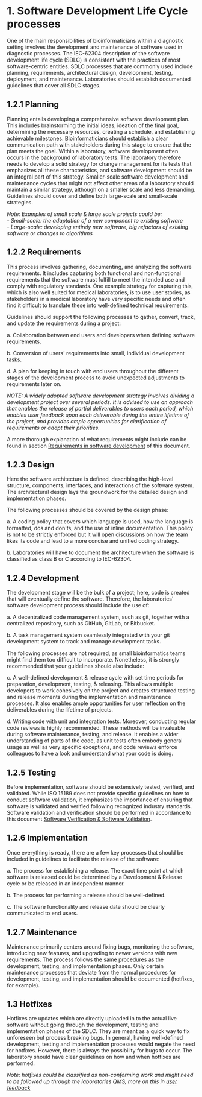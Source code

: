# 1. Software Development Life Cycle processes
One of the main responsibilities of bioinformaticians within a diagnostic setting involves the development and maintenance of software used in diagnostic processes. The IEC-62304 description of the software development life cycle (SDLC) is consistent with the practices of most software-centric entities. SDLC processes that are commonly used include planning, requirements, architectural design, development, testing, deployment, and maintenance. Laboratories should establish documented guidelines that cover all SDLC stages.

## 1.2.1 Planning
Planning entails developing a comprehensive software development plan. This includes brainstorming the initial ideas, ideation of the final goal, determining the necessary resources, creating a schedule, and establishing achievable milestones. Bioinformaticians should establish a clear communication path with stakeholders during this stage to ensure that the plan meets the goal.
Within a laboratory, software development often occurs in the background of laboratory tests. The laboratory therefore needs to develop a solid strategy for change management for its tests that emphasizes all these characteristics, and software development should be an integral part of this strategy. Smaller-scale software development and maintenance cycles that might not affect other areas of a laboratory should maintain a similar strategy, although on a smaller scale and less demanding. Guidelines should cover and define both large-scale and small-scale strategies.

_Note: Examples of small scale & large scale projects could be:_\
_-  Small-scale: the adaptation of a new component to existing software_\
_-  Large-scale: developing entirely new software, big refactors of existing software or changes to algorithms_

## 1.2.2 Requirements
This process involves gathering, documenting, and analyzing the software requirements. It includes capturing both functional and non-functional requirements that the software must fulfill to meet the intended use and comply with regulatory standards. One example strategy for capturing this, which is also well suited for medical laboratories, is to use user stories, as stakeholders in a medical laboratory have very specific needs and often find it difficult to translate these into well-defined technical requirements.

Guidelines should support the following processes to gather, convert, track, and update the requirements during a project:

  a.  Collaboration between end users and developers when defining software requirements.

  b.  Conversion of users' requirements into small, individual development tasks.

  d.  A plan for keeping in touch with end users throughout the different stages of the development process to avoid unexpected adjustments to requirements later on.

_NOTE: A widely adopted software development strategy involves dividing a development project over several periods. It is advised to use an approach that enables the release of partial deliverables to users each period, which enables user feedback upon each deliverable during the entire lifetime of the project, and provides ample opportunities for clarification of requirements or adapt their priorities._

A more thorough explanation of what requirements might include can be found in section [Requirements in software development](https://github.com/VKGL-Kwaliteit/BioinformaticaVeldnorm/blob/requirements_configurationmanagement/docs/fieldnorm/requirements.md) of this document.

## 1.2.3 Design
Here the software architecture is defined, describing the high-level structure, components, interfaces, and interactions of the software system. The architectural design lays the groundwork for the detailed design and implementation phases. 

The following processes should be covered by the design phase:

  a.  A coding policy that covers which language is used, how the language is formatted, dos and don'ts, and the use of inline documentation. This policy is not to be strictly enforced but it will open discussions on how the team likes its code and lead to a more concise and unified coding strategy.

  b.  Laboratories will have to document the architecture when the software is classified as class B or C according to IEC-62304.

## 1.2.4 Development
The development stage will be the bulk of a project; here, code is created that will eventually define the software. Therefore, the laboratories' software development process should include the use of:

  a.  A decentralized code management system, such as git, together with a centralized repository, such as GitHub, GitLab, or Bitbucket.

  b.  A task management system seamlessly integrated with your git development system to track and manage development tasks.

  The following processes are not required, as small bioinformatics teams might find them too difficult to incorporate. Nonetheless, it is strongly recommended that your guidelines should also include:

  c.  A well-defined development & release cycle with set time periods for preparation, development, testing, & releasing. This allows multiple developers to work cohesively on the project and creates structured testing and release moments during the implementation and maintenance processes. It also enables ample opportunities for user reflection on the deliverables during the lifetime of projects.

  d.  Writing code with unit and integration tests. Moreover, conducting regular code reviews is highly recommended. These methods will be invaluable during software maintenance, testing, and release. It enables a wider understanding of parts of the code, as unit tests often embody general usage as well as very specific exceptions, and code reviews enforce colleagues to have a look and understand what your code is doing.

## 1.2.5 Testing
Before implementation, software should be extensively tested, verified, and validated. While ISO 15189 does not provide specific guidelines on how to conduct software validation, it emphasizes the importance of ensuring that software is validated and verified following recognized industry standards. Software validation and verification should be performed in accordance to this document [Software Verification & Software Validation](https://github.com/VKGL-Kwaliteit/BioinformaticaVeldnorm/blob/feature/software_verification_validation/docs/fieldnorm/verification_validation.md).

## 1.2.6 Implementation
Once everything is ready, there are a few key processes that should be included in guidelines to facilitate the release of the software:

  a.  The process for establishing a release. The exact time point at which software is released could be determined by a Development & Release cycle or be released in an independent manner. 
  
  b.  The process for performing a release should be well-defined. 
  
  c.  The software functionality and release date should be clearly communicated to end users. 

## 1.2.7 Maintenance
Maintenance primarily centers around fixing bugs, monitoring the software, introducing new features, and upgrading to newer versions with new requirements. The process follows the same procedures as the development, testing, and implementation phases. Only certain maintenance processes that deviate from the normal procedures for development, testing, and implementation should be documented (hotfixes, for example).

## 1.3 Hotfixes
Hotfixes are updates which are directly uploaded in to the actual live software without going through the development, testing and implementation phases of the SDLC. They are meant as a quick way to fix unforeseen but process breaking bugs. In general, having well-defined development, testing and implementation processes would negate the need for hotfixes. However, there is always the possibility for bugs to occur. The laboratory should have clear guidelines on how and when hotfixes are performed. 

_Note: hotfixes could be classified as non-conforming work and might need to be followed up through the laboratories QMS, more on this in [user feedback](https://github.com/VKGL-Kwaliteit/BioinformaticaVeldnorm/blob/feature/user_feedback/docs/fieldnorm/user_feedback.md)_
